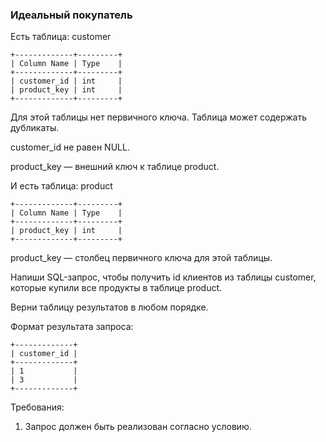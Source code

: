 
### Идеальный покупатель

Есть таблица: customer
```
+-------------+---------+
| Column Name | Type    |
+-------------+---------+
| customer_id | int     |
| product_key | int     |
+-------------+---------+
```
Для этой таблицы нет первичного ключа. Таблица может содержать дубликаты.

customer_id не равен NULL.

product_key — внешний ключ к таблице product.

И есть таблица: product
```
+-------------+---------+
| Column Name | Type    |
+-------------+---------+
| product_key | int     |
+-------------+---------+
```
product_key — столбец первичного ключа для этой таблицы.

Напиши SQL-запрос, чтобы получить id клиентов из таблицы customer, которые купили все продукты в таблице product.

Верни таблицу результатов в любом порядке.

Формат результата запроса:
```
+-------------+
| customer_id |
+-------------+
| 1           |
| 3           |
+-------------+
```

Требования:
1.	Запрос должен быть реализован согласно условию.


